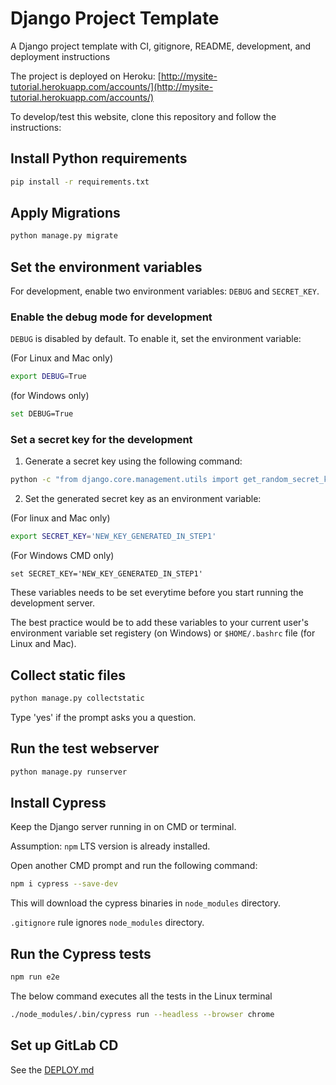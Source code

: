 # Django Project Template

A Django project template with CI, gitignore, README, development, and deployment instructions

The project is deployed on Heroku: [http://mysite-tutorial.herokuapp.com/accounts/](http://mysite-tutorial.herokuapp.com/accounts/)

To develop/test this website, clone this repository and follow the instructions:

## Install Python requirements

```bash
pip install -r requirements.txt
```

## Apply Migrations

```bash
python manage.py migrate
```

## Set the environment variables

For development, enable two environment variables: `DEBUG` and `SECRET_KEY`.

### Enable the debug mode for development

`DEBUG` is disabled by default. To enable it, set the environment variable:

(For Linux and Mac only)
```bash
export DEBUG=True
```

(for Windows only)
```bash
set DEBUG=True
```

### Set a secret key for the development

1. Generate a secret key using the following command:

```bash
python -c "from django.core.management.utils import get_random_secret_key; print(get_random_secret_key())"
```

2. Set the generated secret key as an environment variable:

(For linux and Mac only)
```bash
export SECRET_KEY='NEW_KEY_GENERATED_IN_STEP1'
```

(For Windows CMD only)
```
set SECRET_KEY='NEW_KEY_GENERATED_IN_STEP1'
```

These variables needs to be set everytime before you start running the development server.

The best practice would be to add these variables to your current user's environment
variable set registery (on Windows) or `$HOME/.bashrc` file (for Linux and Mac).


## Collect static files

```bash
python manage.py collectstatic
```
Type 'yes' if the prompt asks you a question.


## Run the test webserver

```bash
python manage.py runserver
```

## Install Cypress
Keep the Django server running in on CMD or terminal.

Assumption: `npm` LTS version is already installed.

Open another CMD prompt and run the following command:

```bash
npm i cypress --save-dev
```

This will download the cypress binaries in `node_modules` directory.

`.gitignore` rule ignores `node_modules` directory.

## Run the Cypress tests
```bash
npm run e2e
```

The below command executes all the tests in the Linux terminal
```bash
./node_modules/.bin/cypress run --headless --browser chrome
```

## Set up GitLab CD

See the [DEPLOY.md](DEPLOY.md)
